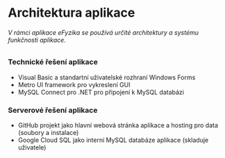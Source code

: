 # Architektura aplikace
###### V rámci aplikace eFyzika se používá určité architektury a systému funkčnosti aplikace. 

### Technické řešení aplikace
* Visual Basic a standartní uživatelské rozhraní Windows Forms
* Metro UI framework pro vykreslení GUI
* MySQL Connect pro .NET pro připojení k MySQL databázi

### Serverové řešení aplikace
* GitHub projekt jako hlavní webová stránka aplikace a hosting pro data (soubory a instalace)
* Google Cloud SQL jako interní MySQL databáze aplikace (skladuje uživatele)
